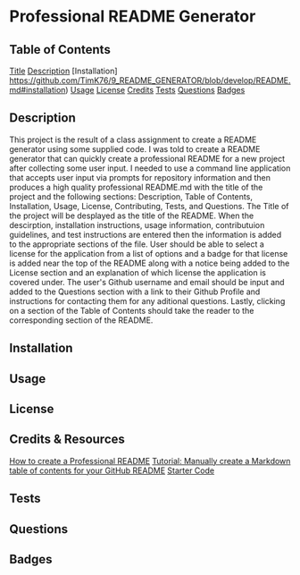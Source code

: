 # Professional README Generator

## Table of Contents
[Title](https://github.com/TimK76/9_README_GENERATOR/blob/develop/README.md#professional-readme-generator)
[Description](https://github.com/TimK76/9_README_GENERATOR/blob/develop/README.md#description)
[Installation] https://github.com/TimK76/9_README_GENERATOR/blob/develop/README.md#installation)
[Usage](https://github.com/TimK76/9_README_GENERATOR/blob/develop/README.md#usage)
[License](https://github.com/TimK76/9_README_GENERATOR/blob/develop/README.md#license)
[Credits](https://github.com/TimK76/9_README_GENERATOR/blob/develop/README.md#credits)
[Tests](https://github.com/TimK76/9_README_GENERATOR/blob/develop/README.md#tests)
[Questions](https://github.com/TimK76/9_README_GENERATOR/blob/develop/README.md#questions)
[Badges](https://github.com/TimK76/9_README_GENERATOR/blob/develop/README.md#badges)

## Description

This project is the result of a class assignment to create a README generator using some supplied code. I was told to create a README generator that can quickly create a professional README for a new project after collecting some user input. I needed to use a command line application that accepts user input via prompts for repository information and then produces a high quality professional README.md with the title of the project and the following sections: Description, Table of Contents, Installation, Usage, License, Contributing, Tests, and Questions. The Title of the project will be desplayed as the title of the README. When the descirption, installation instructions, usage information, contributuion guidelines, and test instructions are entered then the information is added to the appropriate sections of the file. User should be able to select a license for the application from a list of options and a badge for that license is added near the top of the README along with a notice being added to the License section and an explanation of which license the application is covered under. The user's Github username and email should be input and added to the Questions section with a link to their Github Profile and instructions for contacting them for any aditional questions. Lastly, clicking on a section of the Table of Contents should take the reader to the corresponding section of the README.


## Installation

## Usage

## License

## Credits & Resources
[How to create a Professional README](https://coding-boot-camp.github.io/full-stack/github/professional-readme-guide)
[Tutorial: Manually create a Markdown table of contents for your GitHub README](https://www.setcorrect.com/portfolio/work11/)
[Starter Code](https://github.com/coding-boot-camp/potential-enigma)

## Tests

## Questions

## Badges

